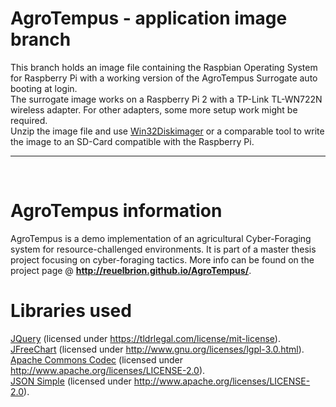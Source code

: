 # AgroTempus - application image branch

This branch holds an image file containing the Raspbian Operating System for Raspberry Pi with a working version of the AgroTempus Surrogate auto booting at login. <br>
The surrogate image works on a Raspberry Pi 2 with a TP-Link TL-WN722N 
wireless adapter. For other adapters, some more setup work might be required. <br>
Unzip the image file and use <a href="http://sourceforge.net/projects/win32diskimager/">Win32Diskimager</a> or a comparable tool to write the image to an SD-Card compatible with the Raspberry Pi.

-----------------------------------------------------------------------------------------------------
<br>

# AgroTempus information

AgroTempus is a demo implementation of an agricultural Cyber-Foraging system for resource-challenged environments. 
It is part of a master thesis project focusing on cyber-foraging tactics. More info can be found on the project page @ 
<b>http://reuelbrion.github.io/AgroTempus/</b>.

# Libraries used

<a href="https://jquery.org/">JQuery</a> (licensed under https://tldrlegal.com/license/mit-license). <br>
<a href="http://www.jfree.org/">JFreeChart</a> (licensed under http://www.gnu.org/licenses/lgpl-3.0.html). <br>
<a href="https://commons.apache.org/">Apache Commons Codec</a> (licensed under http://www.apache.org/licenses/LICENSE-2.0). <br>
<a href="https://code.google.com/p/json-simple/">JSON Simple</a> (licensed under http://www.apache.org/licenses/LICENSE-2.0). <br>
